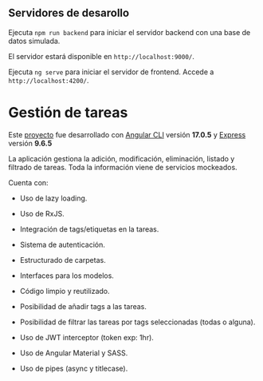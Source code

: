 ## Servidores de desarollo

Ejecuta `npm run backend` para iniciar el servidor backend con una base de datos simulada.

El servidor estará disponible en `http://localhost:9000/`.

Ejecuta `ng serve` para iniciar el servidor de frontend. Accede a `http://localhost:4200/`.



# Gestión de tareas

Este [proyecto](https://github.com/jamesbcn/gestion-tareas) fue desarrollado con [Angular CLI](https://github.com/angular/angular-cli) versión **17.0.5** 
y [Express](https://github.com/expressjs/express) versión **9.6.5**

La aplicación gestiona la adición, modificación, eliminación, listado y filtrado de tareas. Toda la información viene de servicios mockeados. 

Cuenta con:

- Uso de lazy loading.

- Uso de RxJS.

- Integración de tags/etiquetas en la tareas.

- Sistema de autenticación.
  
- Estructurado de carpetas.
  
- Interfaces para los modelos.
  
- Código limpio y reutilizado.
  
- Posibilidad de añadir tags a las tareas.

- Posibilidad de filtrar las tareas por tags seleccionadas (todas o alguna).

- Uso de JWT interceptor (token exp: 1hr).

- Uso de Angular Material y SASS.
  
- Uso de pipes (async y titlecase).



